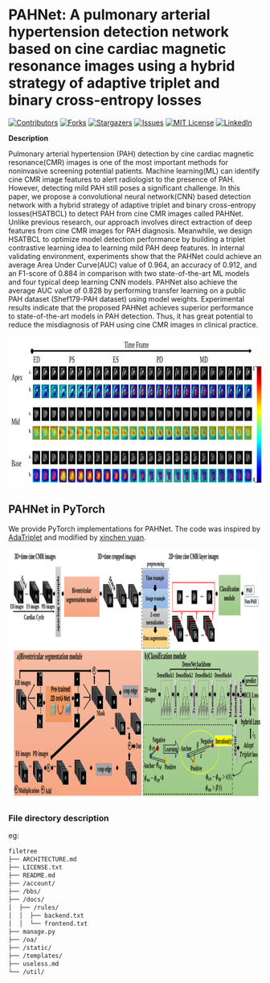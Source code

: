 

# PAHNet: A pulmonary arterial hypertension detection network based on cine cardiac magnetic resonance images using a hybrid strategy of adaptive triplet and binary cross-entropy losses

<!-- PROJECT SHIELDS -->

[![Contributors][contributors-shield]][contributors-url]
[![Forks][forks-shield]][forks-url]
[![Stargazers][stars-shield]][stars-url]
[![Issues][issues-shield]][issues-url]
[![MIT License][license-shield]][license-url]
[![LinkedIn][linkedin-shield]][linkedin-url]

**Description**

Pulmonary arterial hypertension (PAH) detection by cine cardiac magnetic resonance(CMR) images is one of the most important methods for noninvasive screening potential patients.  Machine learning(ML) can identify cine CMR image features to alert radiologist to the presence of PAH.  However, detecting mild PAH still poses a significant challenge. In this paper, we propose a convolutional neural network(CNN) based detection network with a hybrid strategy of adaptive triplet and binary cross-entropy losses(HSATBCL) to detect PAH from cine CMR images called PAHNet. Unlike previous research, our approach involves direct extraction of deep features from cine CMR images for PAH diagnosis. Meanwhile, we design HSATBCL to optimize model detection performance by building a triplet contrastive learning idea to learning mild PAH deep features. In internal validating environment, experiments show that the PAHNet could achieve an average Area Under Curve(AUC) value of 0.964, an accuracy of 0.912, and an F1-score of 0.884 in comparison with two state-of-the-art ML models and four typical deep learning CNN models. PAHNet also achieve the average AUC value of 0.828 by performing transfer learning on a public PAH dataset (Shef179-PAH dataset) using model weights. Experimental results indicate that the proposed PAHNet achieves superior performance to state-of-the-art models in PAH detection. Thus, it has great potential to reduce the misdiagnosis of PAH using cine CMR images in clinical practice.

<p align="center">
  <a href="https://github.com/gy-xinchen/PAHNet/">
    <img src="imgs/Visualization.svg" alt="Logo" width="1000" height="300">
  </a>

</p>

## PAHNet in PyTorch
We provide PyTorch implementations for PAHNet.
The code was inspired by [AdaTriplet](https://github.com/Oulu-IMEDS/AdaTriplet) and modified by [xinchen yuan](https://github.com/gy-xinchen).


<p align="center">
  <a href="https://github.com/gy-xinchen/PAHNet/">
    <img src="imgs/framework.svg" alt="Logo" width="1000" height="500">
  </a>

</p>


### File directory description
eg:

```
filetree 
├── ARCHITECTURE.md
├── LICENSE.txt
├── README.md
├── /account/
├── /bbs/
├── /docs/
│  ├── /rules/
│  │  ├── backend.txt
│  │  └── frontend.txt
├── manage.py
├── /oa/
├── /static/
├── /templates/
├── useless.md
└── /util/

```







<!-- links -->
[your-project-path]:gy-xinchen/PAHNet
[contributors-shield]: https://img.shields.io/github/contributors/gy-xinchen/PAHNet.svg?style=flat-square
[contributors-url]: https://github.com/gy-xinchen/PAHNet/graphs/contributors
[forks-shield]: https://img.shields.io/github/forks/gy-xinchen/PAHNet.svg?style=flat-square
[forks-url]: https://github.com/gy-xinchen/PAHNet/network/members
[stars-shield]: https://img.shields.io/github/stars/gy-xinchen/PAHNet.svg?style=flat-square
[stars-url]: https://github.com/gy-xinchen/PAHNet/stargazers
[issues-shield]: https://img.shields.io/github/issues/gy-xinchen/PAHNet.svg?style=flat-square
[issues-url]: https://img.shields.io/github/issues/gy-xinchen/PAHNet.svg
[license-shield]: https://img.shields.io/github/license/shaojintian/Best_README_template.svg?style=flat-square
[license-url]: https://github.com/gy-xinchen/PAHNet/blob/master/LICENSE.txt
[linkedin-shield]: https://img.shields.io/badge/-LinkedIn-black.svg?style=flat-square&logo=linkedin&colorB=555
[linkedin-url]: https://linkedin.com/in/gy-xinchen

